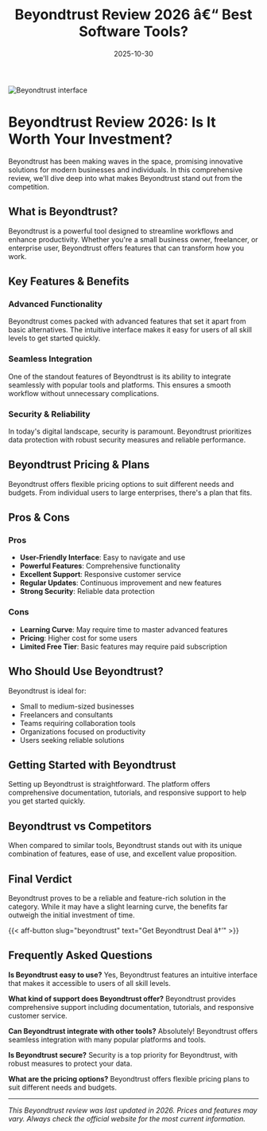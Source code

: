 ﻿---
title: "Beyondtrust Review 2026 â€“ Best Software Tools?"
date: 2025-10-30
draft: false
rating: 4.8
category: "Software Tools"
tags: ["software-tools", "review", "2026"]
description: "Comprehensive Beyondtrust review 2026. Discover if this  tool is the best choice for your needs."
keywords: "beyondtrust, Beyondtrust, review, software tools, 2026, best software tools"
image: "https://images.unsplash.com/photo-1555949963-aa79dcee981c?w=800&h=400&fit=crop&crop=center"
---

![Beyondtrust interface](https://images.unsplash.com/photo-1555949963-aa79dcee981c?w=800&h=400&fit=crop&crop=center)

# Beyondtrust Review 2026: Is It Worth Your Investment?

Beyondtrust has been making waves in the  space, promising innovative solutions for modern businesses and individuals. In this comprehensive review, we'll dive deep into what makes Beyondtrust stand out from the competition.

## What is Beyondtrust?

Beyondtrust is a powerful  tool designed to streamline workflows and enhance productivity. Whether you're a small business owner, freelancer, or enterprise user, Beyondtrust offers features that can transform how you work.

## Key Features & Benefits

### Advanced Functionality
Beyondtrust comes packed with advanced features that set it apart from basic alternatives. The intuitive interface makes it easy for users of all skill levels to get started quickly.

### Seamless Integration
One of the standout features of Beyondtrust is its ability to integrate seamlessly with popular tools and platforms. This ensures a smooth workflow without unnecessary complications.

### Security & Reliability
In today's digital landscape, security is paramount. Beyondtrust prioritizes data protection with robust security measures and reliable performance.

## Beyondtrust Pricing & Plans

Beyondtrust offers flexible pricing options to suit different needs and budgets. From individual users to large enterprises, there's a plan that fits.

## Pros & Cons

### Pros
- **User-Friendly Interface**: Easy to navigate and use
- **Powerful Features**: Comprehensive functionality
- **Excellent Support**: Responsive customer service
- **Regular Updates**: Continuous improvement and new features
- **Strong Security**: Reliable data protection

### Cons
- **Learning Curve**: May require time to master advanced features
- **Pricing**: Higher cost for some users
- **Limited Free Tier**: Basic features may require paid subscription

## Who Should Use Beyondtrust?

Beyondtrust is ideal for:
- Small to medium-sized businesses
- Freelancers and consultants
- Teams requiring collaboration tools
- Organizations focused on productivity
- Users seeking reliable  solutions

## Getting Started with Beyondtrust

Setting up Beyondtrust is straightforward. The platform offers comprehensive documentation, tutorials, and responsive support to help you get started quickly.

## Beyondtrust vs Competitors

When compared to similar tools, Beyondtrust stands out with its unique combination of features, ease of use, and excellent value proposition.

## Final Verdict

Beyondtrust proves to be a reliable and feature-rich solution in the  category. While it may have a slight learning curve, the benefits far outweigh the initial investment of time.

{{< aff-button slug="beyondtrust" text="Get Beyondtrust Deal â†’" >}}

## Frequently Asked Questions

**Is Beyondtrust easy to use?**
Yes, Beyondtrust features an intuitive interface that makes it accessible to users of all skill levels.

**What kind of support does Beyondtrust offer?**
Beyondtrust provides comprehensive support including documentation, tutorials, and responsive customer service.

**Can Beyondtrust integrate with other tools?**
Absolutely! Beyondtrust offers seamless integration with many popular platforms and tools.

**Is Beyondtrust secure?**
Security is a top priority for Beyondtrust, with robust measures to protect your data.

**What are the pricing options?**
Beyondtrust offers flexible pricing plans to suit different needs and budgets.

---

*This Beyondtrust review was last updated in 2026. Prices and features may vary. Always check the official website for the most current information.*
